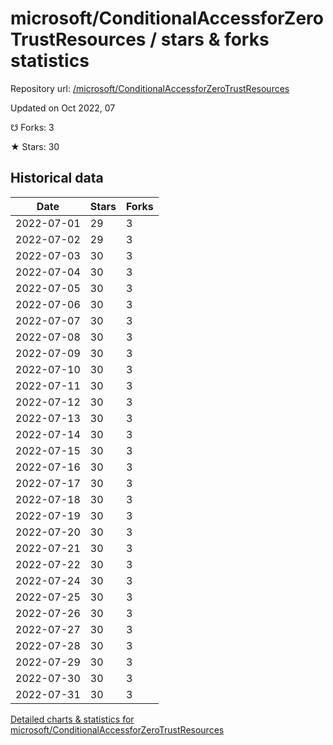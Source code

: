 # microsoft/ConditionalAccessforZeroTrustResources / stars & forks statistics

Repository url: [/microsoft/ConditionalAccessforZeroTrustResources](https://github.com/microsoft/ConditionalAccessforZeroTrustResources)

Updated on Oct 2022, 07

☋ Forks: 3

★ Stars: 30

## Historical data
| Date | Stars | Forks |
|------|-------|-------|
| 2022-07-01 | 29 | 3 | 
| 2022-07-02 | 29 | 3 | 
| 2022-07-03 | 30 | 3 | 
| 2022-07-04 | 30 | 3 | 
| 2022-07-05 | 30 | 3 | 
| 2022-07-06 | 30 | 3 | 
| 2022-07-07 | 30 | 3 | 
| 2022-07-08 | 30 | 3 | 
| 2022-07-09 | 30 | 3 | 
| 2022-07-10 | 30 | 3 | 
| 2022-07-11 | 30 | 3 | 
| 2022-07-12 | 30 | 3 | 
| 2022-07-13 | 30 | 3 | 
| 2022-07-14 | 30 | 3 | 
| 2022-07-15 | 30 | 3 | 
| 2022-07-16 | 30 | 3 | 
| 2022-07-17 | 30 | 3 | 
| 2022-07-18 | 30 | 3 | 
| 2022-07-19 | 30 | 3 | 
| 2022-07-20 | 30 | 3 | 
| 2022-07-21 | 30 | 3 | 
| 2022-07-22 | 30 | 3 | 
| 2022-07-24 | 30 | 3 | 
| 2022-07-25 | 30 | 3 | 
| 2022-07-26 | 30 | 3 | 
| 2022-07-27 | 30 | 3 | 
| 2022-07-28 | 30 | 3 | 
| 2022-07-29 | 30 | 3 | 
| 2022-07-30 | 30 | 3 | 
| 2022-07-31 | 30 | 3 | 


[Detailed charts & statistics for microsoft/ConditionalAccessforZeroTrustResources](https://reviewgithub.com/rep/microsoft/ConditionalAccessforZeroTrustResources)
